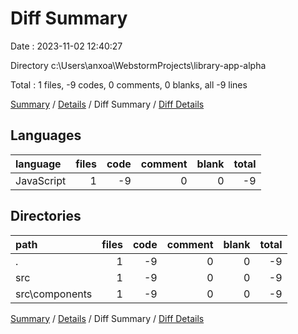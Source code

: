 # Diff Summary

Date : 2023-11-02 12:40:27

Directory c:\\Users\\anxoa\\WebstormProjects\\library-app-alpha

Total : 1 files,  -9 codes, 0 comments, 0 blanks, all -9 lines

[Summary](results.md) / [Details](details.md) / Diff Summary / [Diff Details](diff-details.md)

## Languages
| language | files | code | comment | blank | total |
| :--- | ---: | ---: | ---: | ---: | ---: |
| JavaScript | 1 | -9 | 0 | 0 | -9 |

## Directories
| path | files | code | comment | blank | total |
| :--- | ---: | ---: | ---: | ---: | ---: |
| . | 1 | -9 | 0 | 0 | -9 |
| src | 1 | -9 | 0 | 0 | -9 |
| src\\components | 1 | -9 | 0 | 0 | -9 |

[Summary](results.md) / [Details](details.md) / Diff Summary / [Diff Details](diff-details.md)